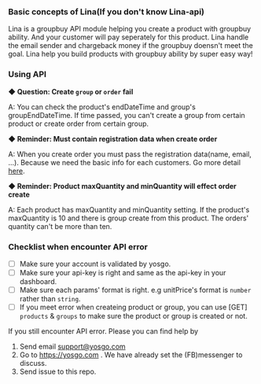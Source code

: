 ### Basic concepts of Lina(If you don't know Lina-api)

Lina is a groupbuy API module helping you create a product with groupbuy ability. And your customer will pay seperately for this product. Lina handle the email sender and chargeback money if the groupbuy doensn't meet the goal. Lina help you build products with groupbuy ability by super easy way!


### Using API

**◆ Question: Create `group` or `order` fail**

A: You can check the product's endDateTime and group's groupEndDateTime. If time passed, you can't create a group from certain product or create order from certain group.

**◆ Reminder: Must contain registration data when create order**

A: When you create order you must pass the registration data(name, email, ...). Because we need the basic info for each customers. Go more detail [here](https://github.com/yosgo-open-source/yosgo-lina-doc/blob/master/API.md#typeinfo-4).


**◆ Reminder: Product maxQuantity and minQuantity will effect order create**

A: Each product has maxQuantity and minQuantity setting. If the product's maxQuantity is 10 and there is group create from this product. The orders' quantity can't be more than ten.

### Checklist when encounter API error

* [ ] Make sure your account is validated by yosgo.
* [ ] Make sure your api-key is right and same as the api-key in your dashboard.
* [ ] Make sure each params' format is right. e.g unitPrice's format is `number` rather than `string`.
* [ ] If you meet error when createing product or group, you can use [GET] `products` & `groups` to make sure the product or group is created or not.

If you still encounter API error. Please you can find help by

1. Send email support@yosgo.com
2. Go to https://yosgo.com . We have already set the (FB)messenger to discuss.
3. Send issue to this repo.

















